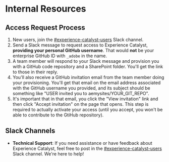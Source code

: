# Internal Resources

## Access Request Process

1. New users, join the [#experience-catalyst-users](https://adobe.enterprise.slack.com/archives/experience-catalyst-users) Slack channel.
2. Send a Slack message to request access to Experience Catalyst, **providing your personal GitHub username**. That would **not** be your enterprise GitHub ID with `_adobe` in the name.
3. A team member will respond to your Slack message and provision you with a GitHub code repository and a SharePoint folder. You'll get the link to those in their reply.
4. You'll also receive a GitHub invitation email from the team member doing your provisioning. You'll get that email on the email address associated with the GitHub username you provided, and its subject should be something like "USER invited you to aemysites/YOUR_GIT_REPO".
5. It's important that in that email, you click the "View invitation" link and then click "Accept invitation" on the page that opens. This step is required to actually activate your access (until you accept, you won't be able to contribute to the GtiHub repository).

## Slack Channels

- **Technical Support**: If you need assistance or have feedback about Experience Catalyst, feel free to post in the [#experience-catalyst-users](https://adobe.enterprise.slack.com/archives/experience-catalyst-users) Slack channel. We're here to help!
